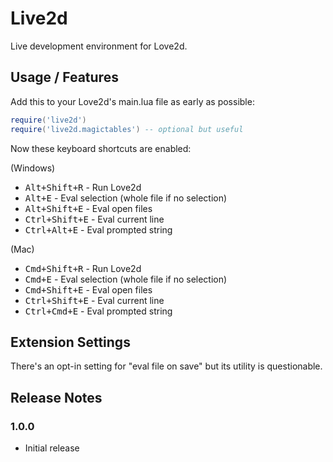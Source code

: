 # Live2d

Live development environment for Love2d.

## Usage / Features

Add this to your Love2d's main.lua file as early as possible:

```lua
require('live2d')
require('live2d.magictables') -- optional but useful
```

Now these keyboard shortcuts are enabled:

(Windows)

- <kbd>Alt+Shift+R</kbd> - Run Love2d
- <kbd>Alt+E</kbd> - Eval selection (whole file if no selection)
- <kbd>Alt+Shift+E</kbd> - Eval open files
- <kbd>Ctrl+Shift+E</kbd> - Eval current line
- <kbd>Ctrl+Alt+E</kbd> - Eval prompted string

(Mac)

- <kbd>Cmd+Shift+R</kbd> - Run Love2d
- <kbd>Cmd+E</kbd> - Eval selection (whole file if no selection)
- <kbd>Cmd+Shift+E</kbd> - Eval open files
- <kbd>Ctrl+Shift+E</kbd> - Eval current line
- <kbd>Ctrl+Cmd+E</kbd> - Eval prompted string

## Extension Settings

There's an opt-in setting for "eval file on save" but its utility is questionable.

## Release Notes

### 1.0.0

- Initial release
